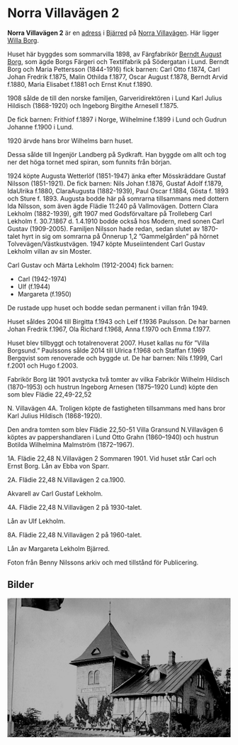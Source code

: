# Norra Villavägen 2

**Norra Villavägen 2** är en [adress](adress) i [Bjärred](Bjärred) på [Norra Villavägen](Norra%20Villavägen). Här ligger [Willa Borg](Willa%20Borg).

Huset här byggdes som sommarvilla 1898, av Färgfabrikör [Berndt August Borg](Berndt%20August%20Borg), som ägde Borgs Färgeri och Textilfabrik på Södergatan i Lund.
Berndt Borg och Maria Pettersson (1844-1916) fick barnen: Carl Otto f.1874, Carl Johan Fredrik f.1875, Malin Othilda f.1877, Oscar August f.1878, Berndt Arvid f.1880,
Maria Elisabet f.1881 och Ernst Knut f.1890.

1908 sålde de till den norske familjen, Garveridirektören i Lund Karl Julius Hildisch
(1868-1920) och Ingeborg Birgithe Arnesell f.1875.

De fick barnen: Frithiof f.1897 i Norge, Wilhelmine f.1899 i Lund och Gudrun Johanne f.1900 i Lund.

1920 ärvde hans bror Wilhelms barn huset.

Dessa sålde till Ingenjör Landberg på Sydkraft. Han byggde om allt och tog ner det höga tornet med spiran, som funnits från början.

1924 köpte Augusta Wetterlöf (1851-1947) änka efter Mösskräddare Gustaf Nilsson
(1851-1921). De fick barnen:
Nils Johan f.1876, Gustaf Adolf f.1879, IdaUlrika f.1880, ClaraAugusta (1882-1939),
Paul Oscar f.1884, Gösta f. 1893 och Sture f. 1893.
Augusta bodde här på somrarna tillsammans med dottern Ida Nilsson, som även ägde Flädie 11:240 på Vallmovägen.
Dottern Clara Lekholm (1882-1939), gift 1907 med Godsförvaltare på Trolleberg Carl Lekholm f. 30.7.1867 d. 1.4.1910 bodde också hos Modern, med sonen Carl Gustav (1909-2005).
Familjen Nilsson hade redan, sedan slutet av 1870-talet hyrt in sig om somrarna på Önnerup 1,2 ”Gammelgården” på hörnet Tolvevägen/Västkustvägen.
1947 köpte Museiintendent Carl Gustav Lekholm villan av sin Moster.

Carl Gustav och Märta Lekholm (1912-2004) fick barnen:

* Carl (1942-1974)
* Ulf (f.1944)
* Margareta (f.1950)

De rustade upp huset och bodde sedan permanent i villan från 1949.

Huset såldes 2004 till Birgitta f.1943 och Leif f.1936 Paulsson. De har barnen
Johan Fredrik f.1967, Ola Richard f.1968, Anna f.1970 och Emma f.1977.

Huset blev tillbyggt och totalrenoverat 2007. Huset kallas nu för ”Villa Borgsund.”
Paulssons sålde 2014 till Ulrica f.1968 och Staffan f.1969 Bergqvist som renoverade och byggde ut. De har barnen: Nils f.1999, Carl f.2001 och Hugo f.2003.

Fabrikör Borg lät 1901 avstycka två tomter av vilka Fabrikör Wilhelm Hildisch (1870–1953) och hustrun Ingeborg Arnesen (1875–1920 Lund) köpte den som blev Flädie 22,49-22,52

N. Villavägen 4A. Troligen köpte de fastigheten tillsammans med hans bror Karl Julius Hildisch (1868-1920).

Den andra tomten som blev Flädie 22,50-51 Villa Gransund N.Villavägen 6 köptes av pappershandlaren i Lund Otto Grahn (1860–1940) och hustrun Botilda Wilhelmina Malmström (1872–1967).

1A. Flädie 22,48 N.Villavägen 2 Sommaren 1901. Vid huset står Carl och Ernst Borg.
Lån av Ebba von Sparr.

2A. Flädie 22,48 N.Villavägen 2 ca.1900.

Akvarell av Carl Gustaf Lekholm.

4A. Flädie 22,48 N.Villavägen 2 på 1930-talet.

Lån av Ulf Lekholm.

8A. Flädie 22,48 N.Villavägen 2 på 1960-talet.

Lån av Margareta Lekholm Bjärred.

Foton från Benny Nilssons arkiv och med tillstånd för Publicering.

## Bilder

![Willa_Borg_001](images/Willa_Borg_001.jpg)
